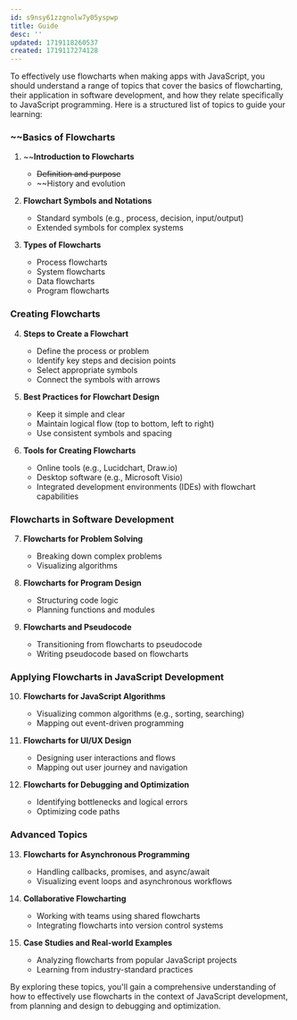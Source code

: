 ```yaml
---
id: s9nsy61zzgnolw7y05yspwp
title: Guide
desc: ''
updated: 1719118260537
created: 1719117274128
---
```


To effectively use flowcharts when making apps with JavaScript, you should understand a range of topics that cover the basics of flowcharting, their application in software development, and how they relate specifically to JavaScript programming. Here is a structured list of topics to guide your learning:

### ~~Basics of Flowcharts
1. ~~**Introduction to Flowcharts**
   - ~~Definition and purpose~~
   - ~~History and evolution

2. **Flowchart Symbols and Notations**
   - Standard symbols (e.g., process, decision, input/output)
   - Extended symbols for complex systems

3. **Types of Flowcharts**
   - Process flowcharts
   - System flowcharts
   - Data flowcharts
   - Program flowcharts

### Creating Flowcharts
4. **Steps to Create a Flowchart**
   - Define the process or problem
   - Identify key steps and decision points
   - Select appropriate symbols
   - Connect the symbols with arrows

5. **Best Practices for Flowchart Design**
   - Keep it simple and clear
   - Maintain logical flow (top to bottom, left to right)
   - Use consistent symbols and spacing

6. **Tools for Creating Flowcharts**
   - Online tools (e.g., Lucidchart, Draw.io)
   - Desktop software (e.g., Microsoft Visio)
   - Integrated development environments (IDEs) with flowchart capabilities

### Flowcharts in Software Development
7. **Flowcharts for Problem Solving**
   - Breaking down complex problems
   - Visualizing algorithms

8. **Flowcharts for Program Design**
   - Structuring code logic
   - Planning functions and modules

9. **Flowcharts and Pseudocode**
   - Transitioning from flowcharts to pseudocode
   - Writing pseudocode based on flowcharts

### Applying Flowcharts in JavaScript Development
10. **Flowcharts for JavaScript Algorithms**
    - Visualizing common algorithms (e.g., sorting, searching)
    - Mapping out event-driven programming

11. **Flowcharts for UI/UX Design**
    - Designing user interactions and flows
    - Mapping out user journey and navigation

12. **Flowcharts for Debugging and Optimization**
    - Identifying bottlenecks and logical errors
    - Optimizing code paths

### Advanced Topics
13. **Flowcharts for Asynchronous Programming**
    - Handling callbacks, promises, and async/await
    - Visualizing event loops and asynchronous workflows

14. **Collaborative Flowcharting**
    - Working with teams using shared flowcharts
    - Integrating flowcharts into version control systems

15. **Case Studies and Real-world Examples**
    - Analyzing flowcharts from popular JavaScript projects
    - Learning from industry-standard practices

By exploring these topics, you'll gain a comprehensive understanding of how to effectively use flowcharts in the context of JavaScript development, from planning and design to debugging and optimization.